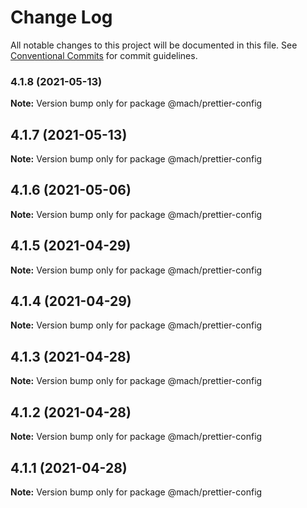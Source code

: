 # Change Log

All notable changes to this project will be documented in this file.
See [Conventional Commits](https://conventionalcommits.org) for commit guidelines.

### 4.1.8 (2021-05-13)

**Note:** Version bump only for package @mach/prettier-config





## 4.1.7 (2021-05-13)

**Note:** Version bump only for package @mach/prettier-config





## 4.1.6 (2021-05-06)

**Note:** Version bump only for package @mach/prettier-config





## 4.1.5 (2021-04-29)

**Note:** Version bump only for package @mach/prettier-config





## 4.1.4 (2021-04-29)

**Note:** Version bump only for package @mach/prettier-config





## 4.1.3 (2021-04-28)

**Note:** Version bump only for package @mach/prettier-config





## 4.1.2 (2021-04-28)

**Note:** Version bump only for package @mach/prettier-config





## 4.1.1 (2021-04-28)

**Note:** Version bump only for package @mach/prettier-config

